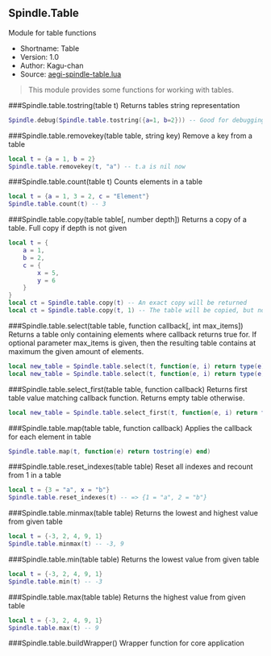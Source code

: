 Spindle.Table
-------------
Module for table functions

* Shortname: Table
* Version: 1.0
* Author: Kagu-chan
* Source: [aegi-spindle-table.lua](https://github.com/Kagurame/AegiSpindle/tree/dev/src/aegi-spindle-table.lua)

> This module provides some functions for working with tables.

###Spindle.table.tostring(table t)
Returns tables string representation
```lua
Spindle.debug(Spindle.table.tostring({a=1, b=2})) -- Good for debugging (:
```

###Spindle.table.removekey(table table, string key)
Remove a key from a table
```lua
local t = {a = 1, b = 2}
Spindle.table.removekey(t, "a") -- t.a is nil now
```

###Spindle.table.count(table t)
Counts elements in a table
```lua
local t = {a = 1, 3 = 2, c = "Element"}
Spindle.table.count(t) -- 3
```

###Spindle.table.copy(table table[, number depth])
Returns a copy of a table. Full copy if depth is not given
```lua
local t = {
	a = 1,
	b = 2,
	c = {
		x = 5,
		y = 6
	}
}
local ct = Spindle.table.copy(t) -- An exact copy will be returned
local ct = Spindle.table.copy(t, 1) -- The table will be copied, but no subtables, since there depth = 2 or higher
```

###Spindle.table.select(table table, function callback[, int max_items])
Returns a table only containing elements where callback returns true for. If optional parameter max_items is given, then the resulting table contains at maximum the given amount of elements.
```lua
local new_table = Spindle.table.select(t, function(e, i) return type(e) == "number" end)
local new_table = Spindle.table.select(t, function(e, i) return type(e) == "number" end, 3)
```

###Spindle.table.select_first(table table, function callback)
Returns first table value matching callback function. Returns empty table otherwise.
```lua
local new_table = Spindle.table.select_first(t, function(e, i) return type(e) == "number" end)
```

###Spindle.table.map(table table, function callback)
Applies the callback for each element in table
```lua
Spindle.table.map(t, function(e) return tostring(e) end)
```

###Spindle.table.reset_indexes(table table)
Reset all indexes and recount from 1 in a table
```lua
local t = {3 = "a", x = "b"}
Spindle.table.reset_indexes(t) -- => {1 = "a", 2 = "b"}
```

###Spindle.table.minmax(table table)
Returns the lowest and highest value from given table
```lua
local t = {-3, 2, 4, 9, 1}
Spindle.table.minmax(t) -- -3, 9
```

###Spindle.table.min(table table)
Returns the lowest value from given table
```lua
local t = {-3, 2, 4, 9, 1}
Spindle.table.min(t) -- -3
```

###Spindle.table.max(table table)
Returns the highest value from given table
```lua
local t = {-3, 2, 4, 9, 1}
Spindle.table.max(t) -- 9
```

###Spindle.table.buildWrapper()
Wrapper function for core application

